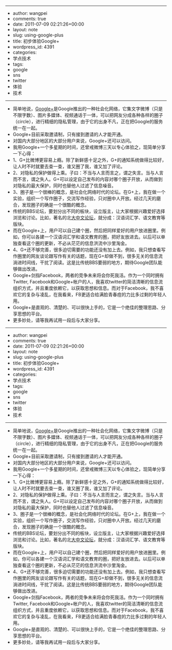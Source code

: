 - --
- author: wangpei
- comments: true
- date: 2011-07-09 02:21:26+00:00
- layout: note
- slug: using-google-plus
- title: 初步体验Google+
- wordpress_id: 4391
- categories:
- 学点技术
- tags:
- google
- sns
- twitter
- 体验
- 技术
- --
- 简单地说，[Google+](http://plus.google.com)是Google推出的一种社会化网络，它集文字微博（只是不限字数）、图片多媒体、视频通话于一体，可以把网友分成各种各样的圈子（circle），进行精细的隐私管理，由于它的出身不凡，正在把Google的服务统一在一起。
- Google+目前采取邀请制，只有接到邀请的人才能开通。
- 对国内大部分地区的大部分用户来说，Google+还可以访问。
- 我用Google+一个多星期的时间，还曾戒微博三天以专心体验之，现简单分享一下心得：
- 1、G+比微博更容易上瘾。除了新鲜感十足之外，G+的通知系统做得比较好，让人时不时就要去查一查，谁又圈了我，谁又加了评论。
- 2、对隐私的保护做得上乘。子曰：不当与人言而言之，谓之失言。当与人言而不言，谓之失人。G+可以设定自己发布的内容对哪个圈子开放，从而做到对隐私的最大保护，同时也替他人过滤了信息噪音。
- 3、圈子是一个很棒的概念，是社会化网络时代的论坛。在G+上，我在做一个实验，组织一个写作圈子，交流写作经验，只对圈中人开放。经过几天的磨合，发现圈子的确是一个很酷的概念。
- 传统的BBS论坛，要划分出不同的板块，设立版主，让大家根据兴趣爱好选择浏览和讨论。比如，著名的北[大中文论坛](http://www.pkucn.com/)，就分成：汉语词汇学、语文教育等版块。
- 而在Google+上，用户可以自己建个圈，然后把同样爱好的用户放进圈里。例如，你可以各建一个汉语词汇学和语文教育的圈，把好友放进去。以后可以单独查看这个圈的更新，不必从茫茫的信息洪流中沙里淘金。
- 4、G+还不够完善，很多迫切需要的功能还没有加上去。例如，我只想查看写作圈里的网友谈论跟写作有关的话题，现在G+却做不到，很多无关的信息流淌进时间线，干扰了阅读。这是比传统BBS要弱的地方，期待Google团队能够做出改进。
- Google+剑指Facebook，两者的竞争未来将会你死我活。作为一个同时拥有Twitter, Facebook和Google+帐户的人，我喜欢twitter的简洁清晰的信息流组织方式，并且重度依赖它，以获取思想和信息。而对于Facebook，我不喜欢它的复杂与凌乱，在我看来，FB更适合给满脸青春痘的力比多过剩的年轻人用。
- Google+是直观的、清楚的、可以很快上手的，它是一个绝佳的整理思路、分享思想的平台。
- 更多妙处，请等我再试用一段后与大家分享。
- --
- author: wangpei
- comments: true
- date: 2011-07-09 02:21:26+00:00
- layout: note
- slug: using-google-plus
- title: 初步体验Google+
- wordpress_id: 4391
- categories:
- 学点技术
- tags:
- google
- sns
- twitter
- 体验
- 技术
- --
- 简单地说，[Google+](http://plus.google.com)是Google推出的一种社会化网络，它集文字微博（只是不限字数）、图片多媒体、视频通话于一体，可以把网友分成各种各样的圈子（circle），进行精细的隐私管理，由于它的出身不凡，正在把Google的服务统一在一起。
- Google+目前采取邀请制，只有接到邀请的人才能开通。
- 对国内大部分地区的大部分用户来说，Google+还可以访问。
- 我用Google+一个多星期的时间，还曾戒微博三天以专心体验之，现简单分享一下心得：
- 1、G+比微博更容易上瘾。除了新鲜感十足之外，G+的通知系统做得比较好，让人时不时就要去查一查，谁又圈了我，谁又加了评论。
- 2、对隐私的保护做得上乘。子曰：不当与人言而言之，谓之失言。当与人言而不言，谓之失人。G+可以设定自己发布的内容对哪个圈子开放，从而做到对隐私的最大保护，同时也替他人过滤了信息噪音。
- 3、圈子是一个很棒的概念，是社会化网络时代的论坛。在G+上，我在做一个实验，组织一个写作圈子，交流写作经验，只对圈中人开放。经过几天的磨合，发现圈子的确是一个很酷的概念。
- 传统的BBS论坛，要划分出不同的板块，设立版主，让大家根据兴趣爱好选择浏览和讨论。比如，著名的北[大中文论坛](http://www.pkucn.com/)，就分成：汉语词汇学、语文教育等版块。
- 而在Google+上，用户可以自己建个圈，然后把同样爱好的用户放进圈里。例如，你可以各建一个汉语词汇学和语文教育的圈，把好友放进去。以后可以单独查看这个圈的更新，不必从茫茫的信息洪流中沙里淘金。
- 4、G+还不够完善，很多迫切需要的功能还没有加上去。例如，我只想查看写作圈里的网友谈论跟写作有关的话题，现在G+却做不到，很多无关的信息流淌进时间线，干扰了阅读。这是比传统BBS要弱的地方，期待Google团队能够做出改进。
- Google+剑指Facebook，两者的竞争未来将会你死我活。作为一个同时拥有Twitter, Facebook和Google+帐户的人，我喜欢twitter的简洁清晰的信息流组织方式，并且重度依赖它，以获取思想和信息。而对于Facebook，我不喜欢它的复杂与凌乱，在我看来，FB更适合给满脸青春痘的力比多过剩的年轻人用。
- Google+是直观的、清楚的、可以很快上手的，它是一个绝佳的整理思路、分享思想的平台。
- 更多妙处，请等我再试用一段后与大家分享。
